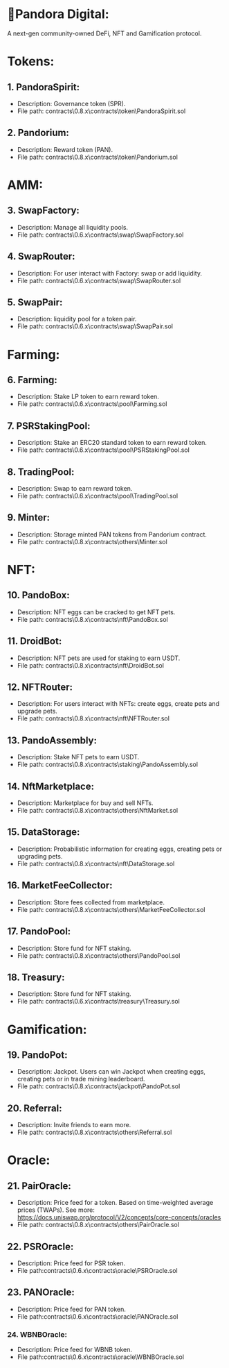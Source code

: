 # 🤖Pandora Digital:
A next-gen community-owned DeFi, NFT and Gamification protocol.

# Tokens:

## 1. PandoraSpirit:
- Description: Governance token (SPR).
- File path: contracts\0.8.x\contracts\token\PandoraSpirit.sol

## 2. Pandorium:
- Description: Reward token (PAN).
- File path: contracts\0.8.x\contracts\token\Pandorium.sol

# AMM:

## 3. SwapFactory:
- Description: Manage all liquidity pools.
- File path: contracts\0.6.x\contracts\swap\SwapFactory.sol

## 4. SwapRouter:
- Description: For user interact with Factory: swap or add liquidity.
- File path: contracts\0.6.x\contracts\swap\SwapRouter.sol

## 5. SwapPair:
- Description: liquidity pool for a token pair.
- File path: contracts\0.6.x\contracts\swap\SwapPair.sol

# Farming:
## 6. Farming:
- Description: Stake LP token to earn reward token.
- File path: contracts\0.6.x\contracts\pool\Farming.sol

## 7. PSRStakingPool:
- Description: Stake an ERC20 standard token to earn reward token.
- File path: contracts\0.6.x\contracts\pool\PSRStakingPool.sol

## 8. TradingPool:
- Description: Swap to earn reward token.
- File path: contracts\0.6.x\contracts\pool\TradingPool.sol

## 9. Minter:
- Description: Storage minted PAN tokens from Pandorium contract.
- File path: contracts\0.8.x\contracts\others\Minter.sol
# NFT:
## 10. PandoBox:
- Description: NFT eggs can be cracked to get NFT pets.
- File path: contracts\0.8.x\contracts\nft\PandoBox.sol

## 11. DroidBot:
- Description: NFT pets are used for staking to earn USDT.
- File path: contracts\0.8.x\contracts\nft\DroidBot.sol

## 12. NFTRouter:
- Description: For users interact with NFTs: create eggs, create pets and upgrade pets.
- File path: contracts\0.8.x\contracts\nft\NFTRouter.sol

## 13. PandoAssembly: 
- Description: Stake NFT pets to earn USDT.
- File path: contracts\0.8.x\contracts\staking\PandoAssembly.sol

## 14. NftMarketplace:
- Description: Marketplace for buy and sell NFTs.
- File path: contracts\0.8.x\contracts\others\NftMarket.sol

## 15. DataStorage: 
- Description: Probabilistic information for creating eggs, creating pets or upgrading pets.
- File path: contracts\0.8.x\contracts\nft\DataStorage.sol

## 16. MarketFeeCollector:
- Description: Store fees collected from marketplace.
- File path: contracts\0.8.x\contracts\others\MarketFeeCollector.sol

## 17. PandoPool:
- Description: Store fund for NFT staking.
- File path: contracts\0.8.x\contracts\others\PandoPool.sol

## 18. Treasury:
- Description: Store fund for NFT staking.
- File path: contracts\0.6.x\contracts\treasury\Treasury.sol

# Gamification:
## 19. PandoPot:
- Description: Jackpot. Users can win Jackpot when creating eggs, creating pets or in trade mining leaderboard.
- File path: contracts\0.8.x\contracts\jackpot\PandoPot.sol

## 20. Referral:
- Description: Invite friends to earn more.
- File path: contracts\0.8.x\contracts\others\Referral.sol

# Oracle:
## 21. PairOracle:
- Description: Price feed for a token. Based on time-weighted average prices (TWAPs). See more: https://docs.uniswap.org/protocol/V2/concepts/core-concepts/oracles
- File path: contracts\0.8.x\contracts\others\PairOracle.sol

## 22. PSROracle:
- Description: Price feed for PSR token.
- File path:contracts\0.6.x\contracts\oracle\PSROracle.sol

## 23. PANOracle:
- Description: Price feed for PAN token.
- File path:contracts\0.6.x\contracts\oracle\PANOracle.sol

### 24. WBNBOracle:
- Description: Price feed for WBNB token.
- File path:contracts\0.6.x\contracts\oracle\WBNBOracle.sol




